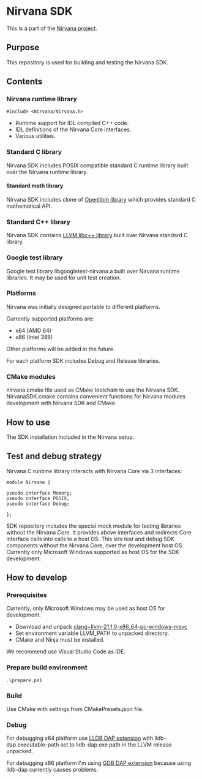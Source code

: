 # Nirvana SDK

This is a part of the [Nirvana project](https://github.com/nirvanaos/home).

## Purpose

This repository is used for building and testing the Nirvana SDK.

## Contents

### Nirvana runtime library

```
#include <Nirvana/Nirvana.h>
```

- Runtime support for IDL compiled C++ code.
- IDL definitions of the Nirvana Core interfaces.
- Various utilities.

### Standard C library

Nirvana SDK includes POSIX compatible standard C runtime library built over the Nirvana runtime library.

#### Standard math library

Nirvana SDK includes clone of [Openlibm library](https://github.com/JuliaMath/openlibm) which provides standard C mathematical API.

### Standard C++ library

Nirvana SDK contains [LLVM libc++ library](https://libcxx.llvm.org/) built over Nirvana standard C library.

### Google test library

Google test library libgoogletest-nirvana.a built over Nirvana runtime libraries.
It may be used for unit test creation.

### Platforms

Nirvana was initially designed portable to different platforms.

Currently supported platforms are:

- x64 (AMD 64)
- x86 (Intel 386)

Other platforms will be added in the future.

For each platform SDK includes Debug and Release libraries.

### CMake modules

nirvana.cmake file used as CMake toolchain to use the Nirvana SDK.
NirvanaSDK.cmake contains convenient functions for Nirvana modules development with Nirvana SDK and CMake.

## How to use

The SDK installation included in the Nirvana setup.

## Test and debug strategy

Nirvana C runtime library interacts with Nirvana Core via 3 interfaces:

```
module Nirvana {

pseudo interface Memory;
pseudo interface POSIX;
pseudo interface Debug;

};
```

SDK repository includes the special mock module for testing libraries without the Nirvana Core.
It provides above interfaces and redirects Core interface calls into calls to a host OS.
This lets test and debug SDK components without the Nirvana Core, over the development host OS.
Currently only Microsoft Windows supported as host OS for the SDK development.

## How to develop

### Prerequisites

Currently, only Microsoft Windows may be used as host OS for development.

- Download and unpack [clang+llvm-21.1.0-x86_64-pc-windows-msvc](https://github.com/llvm/llvm-project/releases/download/llvmorg-21.1.0/clang+llvm-21.1.0-x86_64-pc-windows-msvc.tar.xz)
- Set environment variable LLVM_PATH to unpacked directory.
- CMake and Ninja must be installed.

We recommend use Visual Studio Code as IDE.

### Prepare build environment

```
.\prepare.ps1
```

### Build

Use CMake with settings from CMakePresets.json file.

### Debug

For debugging x64 platform use [LLDB DAP extension](https://marketplace.visualstudio.com/items?itemName=llvm-vs-code-extensions.lldb-dap) with lldb-dap.executable-path set to lldb-dap.exe path in the LLVM release unpacked.

For debugging x86 platform I'm using [GDB DAP extension](https://marketplace.visualstudio.com/items?itemName=OlegTolmatcev.gdb-dap)
because using lldb-dap currently causes problems.
